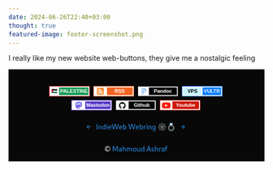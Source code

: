 ```yaml
---
date: 2024-06-26T22:40+03:00
thought: true
featured-image: footer-screenshot.png
---
```


I really like my new website web-buttons, they give me a nostalgic feeling

![website footer screenshot showing web-buttons](footer-screenshot.png)

